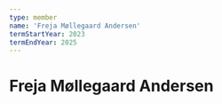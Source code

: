 ```yaml
---
type: member
name: 'Freja Møllegaard Andersen'
termStartYear: 2023
termEndYear: 2025
---
```


# Freja Møllegaard Andersen